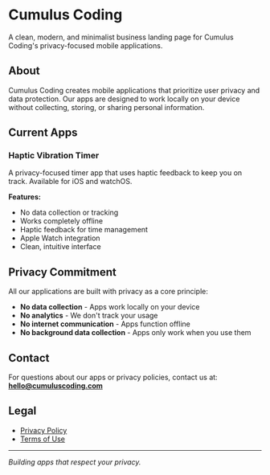 # Cumulus Coding

A clean, modern, and minimalist business landing page for Cumulus Coding's privacy-focused mobile applications.

## About

Cumulus Coding creates mobile applications that prioritize user privacy and data protection. Our apps are designed to work locally on your device without collecting, storing, or sharing personal information.

## Current Apps

### Haptic Vibration Timer
A privacy-focused timer app that uses haptic feedback to keep you on track. Available for iOS and watchOS.

**Features:**
- No data collection or tracking
- Works completely offline
- Haptic feedback for time management
- Apple Watch integration
- Clean, intuitive interface

## Privacy Commitment

All our applications are built with privacy as a core principle:
- **No data collection** - Apps work locally on your device
- **No analytics** - We don't track your usage
- **No internet communication** - Apps function offline
- **No background data collection** - Apps only work when you use them

## Contact

For questions about our apps or privacy policies, contact us at: **hello@cumuluscoding.com**

## Legal

- [Privacy Policy](policy.html?app=haptic-vibration-timer&type=privacy-policy)
- [Terms of Use](policy.html?app=haptic-vibration-timer&type=terms-of-use)

---

*Building apps that respect your privacy.*
